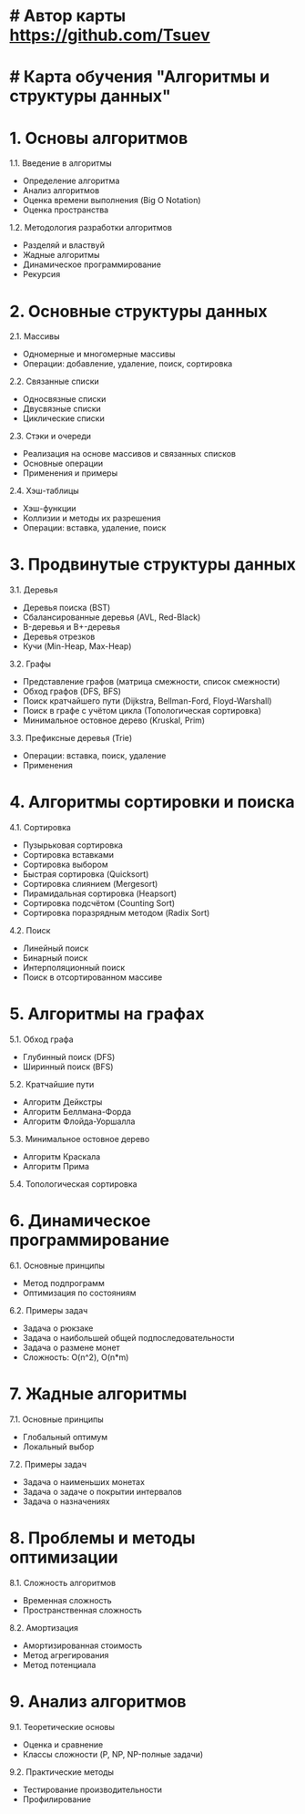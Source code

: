 # # Автор карты https://github.com/Tsuev

# # Карта обучения "Алгоритмы и структуры данных"


# 1. Основы алгоритмов
   
  1.1. Введение в алгоритмы
   - Определение алгоритма
   - Анализ алгоритмов
   - Оценка времени выполнения (Big O Notation)
   - Оценка пространства
     
  1.2. Методология разработки алгоритмов
   - Разделяй и властвуй
   - Жадные алгоритмы
   - Динамическое программирование
   - Рекурсия


# 2. Основные структуры данных
   
  2.1. Массивы
   - Одномерные и многомерные массивы
   - Операции: добавление, удаление, поиск, сортировка
     
  2.2. Связанные списки
   - Односвязные списки
   - Двусвязные списки
   - Циклические списки
     
  2.3. Стэки и очереди
   - Реализация на основе массивов и связанных списков
   - Основные операции
   - Применения и примеры
     
  2.4. Хэш-таблицы
   - Хэш-функции
   - Коллизии и методы их разрешения
   - Операции: вставка, удаление, поиск


# 3. Продвинутые структуры данных
   
  3.1. Деревья
   - Деревья поиска (BST)
   - Сбалансированные деревья (AVL, Red-Black)
   - B-деревья и B+-деревья
   - Деревья отрезков
   - Кучи (Min-Heap, Max-Heap)
     
  3.2. Графы
   - Представление графов (матрица смежности, список смежности)
   - Обход графов (DFS, BFS)
   - Поиск кратчайшего пути (Dijkstra, Bellman-Ford, Floyd-Warshall)
   - Поиск в графе с учётом цикла (Топологическая сортировка)
   - Минимальное остовное дерево (Kruskal, Prim)
     
  3.3. Префиксные деревья (Trie)
   - Операции: вставка, поиск, удаление
   - Применения


# 4. Алгоритмы сортировки и поиска
   
  4.1. Сортировка
   - Пузырьковая сортировка
   - Сортировка вставками
   - Сортировка выбором
   - Быстрая сортировка (Quicksort)
   - Сортировка слиянием (Mergesort)
   - Пирамидальная сортировка (Heapsort)
   - Сортировка подсчётом (Counting Sort)
   - Сортировка поразрядным методом (Radix Sort)
     
  4.2. Поиск
   - Линейный поиск
   - Бинарный поиск
   - Интерполяционный поиск
   - Поиск в отсортированном массиве


# 5. Алгоритмы на графах
    
  5.1. Обход графа
   - Глубинный поиск (DFS)
   - Ширинный поиск (BFS)
     
  5.2. Кратчайшие пути
   - Алгоритм Дейкстры
   - Алгоритм Беллмана-Форда
   - Алгоритм Флойда-Уоршалла
     
  5.3. Минимальное остовное дерево
   - Алгоритм Краскала
   - Алгоритм Прима
     
  5.4. Топологическая сортировка


# 6. Динамическое программирование
    
  6.1. Основные принципы
   - Метод подпрограмм
   - Оптимизация по состояниям
     
  6.2. Примеры задач
   - Задача о рюкзаке
   - Задача о наибольшей общей подпоследовательности
   - Задача о размене монет
   - Сложность: O(n^2), O(n*m)


# 7. Жадные алгоритмы
    
  7.1. Основные принципы
   - Глобальный оптимум
   - Локальный выбор
     
  7.2. Примеры задач
   - Задача о наименьших монетах
   - Задача о задаче о покрытии интервалов
   - Задача о назначениях


# 8. Проблемы и методы оптимизации
    
  8.1. Сложность алгоритмов
   - Временная сложность
   - Пространственная сложность
     
  8.2. Амортизация
   - Амортизированная стоимость
   - Метод агрегирования
   - Метод потенциала


# 9. Анализ алгоритмов
    
  9.1. Теоретические основы
   - Оценка и сравнение
   - Классы сложности (P, NP, NP-полные задачи)
     
  9.2. Практические методы
   - Тестирование производительности
   - Профилирование
